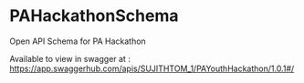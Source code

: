# PAHackathonSchema
Open API Schema for PA Hackathon

Available to view in swagger at : https://app.swaggerhub.com/apis/SUJITHTOM_1/PAYouthHackathon/1.0.1#/